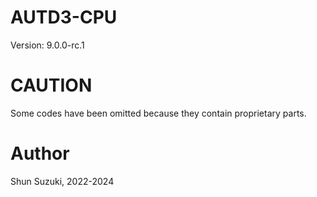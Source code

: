 # AUTD3-CPU

Version: 9.0.0-rc.1

# CAUTION

Some codes have been omitted because they contain proprietary parts.

# Author

Shun Suzuki, 2022-2024
